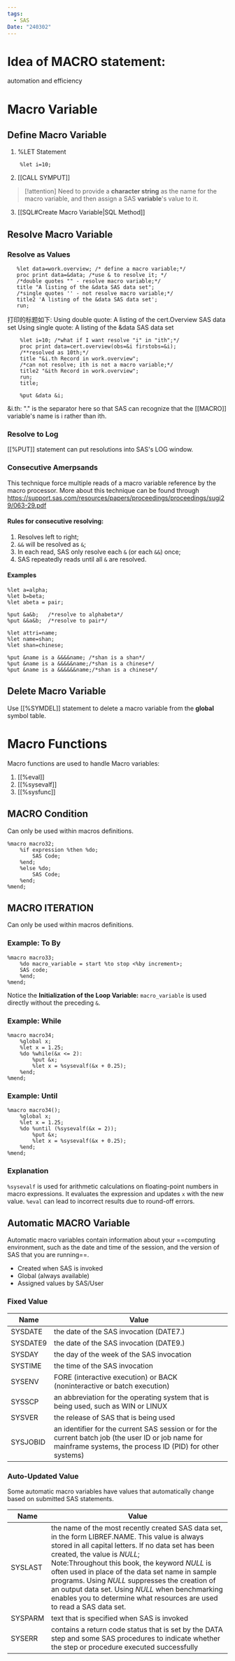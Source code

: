 ```yaml
---
tags:
  - SAS
Date: "240302"
---
```

# Idea of MACRO statement: 
automation and efficiency
# Macro Variable
## Define Macro Variable
1. %LET Statement
```SAS
	%let i=10;
```
2. [[CALL SYMPUT]]
   
> [!attention] 
> Need to provide a **character string** as the name for the macro variable, and then assign a SAS **variable**'s value to it.

3. [[SQL#Create Macro Variable|SQL Method]]

## Resolve Macro Variable
### Resolve as Values
```sas
   %let data=work.overview; /* define a macro variable;*/
   proc print data=&data; /*use & to resolve it; */
   /*double quotes "" - resolve macro variable;*/
   title "A listing of the &data SAS data set";
   /*single quotes '' - not resolve macro variable;*/
   title2 'A listing of the &data SAS data set';
   run;
```

打印的标题如下:
Using double quote: A listing of the cert.Overview SAS data set
Using single quote: A listing of the &data SAS data set
	
```sas
	%let i=10; /*what if I want resolve "i" in "ith";*/
	proc print data=cert.overview(obs=&i firstobs=&i);
	/**resolved as 10th;*/
	title "&i.th Record in work.overview"; 
	/*can not resolve; ith is not a macro variable;*/
	title2 "&ith Record in work.overview"; 
	run;
	title;

	%put &data &i;
```

&i.th: "." is the separator here so that SAS can recognize that the [[MACRO]] variable's name is i rather than ith.
### Resolve to Log
[[%PUT]] statement can put resolutions into SAS's LOG window.
### Consecutive Amerpsands
This technique force multiple reads of a macro variable reference by the macro processor. More about this technique can be found through https://support.sas.com/resources/papers/proceedings/proceedings/sugi29/063-29.pdf
#### Rules for consecutive resolving:
1. Resolves left to right;
2. `&&` will be resolved as `&`;
3.  In each read, SAS only resolve each `&` (or each `&&`) once;
4. SAS repeatedly reads until all `&` are resolved.
#### Examples
```SAS
%let a=alpha;
%let b=beta;
%let abeta = pair;

%put &a&b;   /*resolve to alphabeta*/
%put &&a&b;  /*resolve to pair*/

%let attri=name;
%let name=shan;
%let shan=chinese;

%put &name is a &&&&name; /*shan is a shan*/
%put &name is a &&&&&name;/*shan is a chinese*/
%put &name is a &&&&&&name;/*shan is a chinese*/
```
## Delete Macro Variable
Use [[%SYMDEL]] statement to delete a macro variable from the **global** symbol table.
# Macro Functions
Macro functions are used to handle Macro variables:
1. [[%eval]]
2. [[%sysevalf]]
3. [[%sysfunc]]

## MACRO Condition
Can only be used within macros definitions.
```SAS
%macro macro32;
	%if expression %then %do;
		SAS Code;
	%end;
	%else %do;
		SAS Code;
	%end;
%mend;
```
## MACRO ITERATION
Can only be used within macros definitions.
### Example: To By
```sas
%macro macro33;
	%do macro_variable = start %to stop <%by increment>;
	SAS code;
	%end;
%mend;
```
Notice the **Initialization of the Loop Variable:** `macro_variable` is used directly without the preceding `&`.
### Example: While
```sas
%macro macro34;
	%global x;
	%let x = 1.25;
	%do %while(&x <= 2):
		%put &x;
		%let x = %sysevalf(&x + 0.25);
	%end;
%mend;
```
### Example: Until

```Sas
%macro macro34();
	%global x;
	%let x = 1.25;
	%do %until (%sysevalf(&x = 2));
		%put &x;
		%let x = %sysevalf(&x + 0.25);
	%end;
%mend;
```

### Explanation
`%sysevalf` is used for arithmetic calculations on floating-point numbers in macro expressions. It evaluates the expression and updates `x` with the new value.
`%eval`  can lead to incorrect results due to round-off errors.

## Automatic MACRO Variable
Automatic macro variables contain information about your ==computing environment, such as the date and time of the session, and the version of SAS that you are running==.
- Created when SAS is invoked
- Global (always available)
- Assigned values by SAS/User
### Fixed Value

| Name     | Value                                                                                                                                                          |
| -------- | -------------------------------------------------------------------------------------------------------------------------------------------------------------- |
| SYSDATE  | the date of the SAS invocation (DATE7.)                                                                                                                        |
| SYSDATE9 | the date of the SAS invocation (DATE9.)<br>                                                                                                                    |
| SYSDAY   | the day of the week of the SAS invocation                                                                                                                      |
| SYSTIME  | the time of the SAS invocation                                                                                                                                 |
| SYSENV   | FORE (interactive execution) or BACK (noninteractive or batch execution)                                                                                       |
| SYSSCP   | an abbreviation for the operating system that is being used, such as WIN or LINUX                                                                              |
| SYSVER   | the release of SAS that is being used                                                                                                                          |
| SYSJOBID | an identifier for the current SAS session or for the current batch job (the user ID or job name for mainframe systems, the process ID (PID) for other systems) |
### Auto-Updated Value
Some automatic macro variables have values that automatically change based on submitted SAS statements.

| Name    | Value                                                                                                                                                                                                                                                                                                                                                                                                                                                                       |
| ------- | --------------------------------------------------------------------------------------------------------------------------------------------------------------------------------------------------------------------------------------------------------------------------------------------------------------------------------------------------------------------------------------------------------------------------------------------------------------------------- |
| SYSLAST | the name of the most recently created SAS data set, in the form LIBREF.NAME. This value is always stored in all capital letters. If no data set has been created, the value is _NULL_;<br>Note:Throughout this book, the keyword _NULL_ is often used in place of the data set name in sample programs. Using _NULL_ suppresses the creation of an output data set. Using _NULL_ when benchmarking enables you to determine what resources are used to read a SAS data set. |
| SYSPARM | text that is specified when SAS is invoked                                                                                                                                                                                                                                                                                                                                                                                                                                  |
| SYSERR  | contains a return code status that is set by the DATA step and some SAS procedures to indicate whether the step or procedure executed successfully                                                                                                                                                                                                                                                                                                                          |

